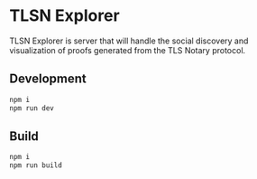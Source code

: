 # TLSN Explorer

TLSN Explorer is server that will handle the social discovery and visualization of proofs generated from the TLS Notary protocol.

## Development
```bash
npm i
npm run dev
```

## Build
```bash
npm i
npm run build
```